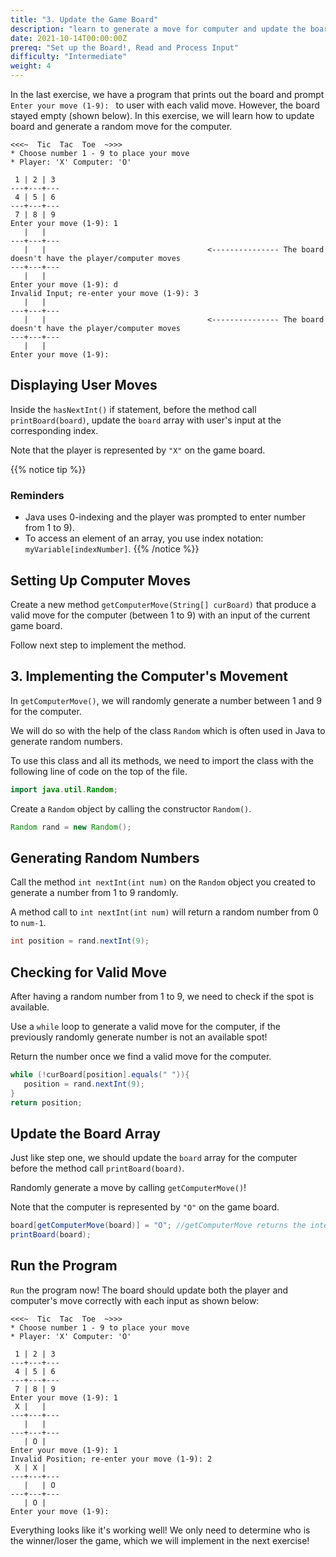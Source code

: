 ```yaml
---
title: "3. Update the Game Board"
description: "learn to generate a move for computer and update the board"
date: 2021-10-14T00:00:00Z
prereq: "Set up the Board!, Read and Process Input"
difficulty: "Intermediate"
weight: 4
---
```


In the last exercise, we have a program that prints out the board and prompt `Enter your move (1-9): ` to user with each valid move. However, the board stayed empty (shown below). In this exercise, we will learn how to update board and generate a random move for the computer.

```
<<<~  Tic  Tac  Toe  ~>>>
* Choose number 1 - 9 to place your move
* Player: 'X' Computer: 'O'

 1 | 2 | 3 
---+---+---
 4 | 5 | 6 
---+---+---
 7 | 8 | 9 
Enter your move (1-9): 1
   |   |   
---+---+---
   |   |                                    <--------------- The board doesn't have the player/computer moves
---+---+---
   |   |   
Enter your move (1-9): d
Invalid Input; re-enter your move (1-9): 3
   |   |   
---+---+---
   |   |                                    <--------------- The board doesn't have the player/computer moves
---+---+---
   |   |   
Enter your move (1-9): 
```

## Displaying User Moves

Inside the `hasNextInt()` if statement, before the method call `printBoard(board)`, update the `board` array with user's input at the corresponding index. 

Note that the player is represented by `"X"` on the game board. 

{{% notice tip %}}
### Reminders
- Java uses 0-indexing and the player was prompted to enter number from 1 to 9).
- To access an element of an array, you use index notation: `myVariable[indexNumber]`.
{{% /notice %}}

## Setting Up Computer Moves

Create a new method `getComputerMove(String[] curBoard)` that produce a valid move for the computer (between 1 to 9) with an input of the current game board. 

Follow next step to implement the method.

## 3. Implementing the Computer's Movement
In `getComputerMove()`, we will randomly generate a number between 1 and 9 for the computer.

We will do so with the help of the class `Random` which is often used in Java to generate random numbers.

To use this class and all its methods, we need to import the class with the following line of code on the top of the file.

```java
import java.util.Random;
```

Create a `Random` object by calling the constructor `Random()`.

```java
Random rand = new Random();
```

## Generating Random Numbers

Call the method `int nextInt(int num)` on the `Random` object you created to generate a number from 1 to 9 randomly.

A method call to `int nextInt(int num)` will return a random number from 0 to `num-1`.

```java
int position = rand.nextInt(9);
```

## Checking for Valid Move

After having a random number from 1 to 9, we need to check if the spot is available. 

Use a `while` loop to generate a valid move for the computer, if the previously randomly generate number is not an available spot!

Return the number once we find a valid move for the computer.

```java
while (!curBoard[position].equals(" ")){
   position = rand.nextInt(9);
}
return position;
```

## Update the Board Array

Just like step one, we should update the `board` array for the computer before the method call `printBoard(board)`.

Randomly generate a move by calling `getComputerMove()`!

Note that the computer is represented by `"O"` on the game board. 

```java
board[getComputerMove(board)] = "O"; //getComputerMove returns the integer 0-8 that is the proper position in the array
printBoard(board);
```
## Run the Program

`Run` the program now! The board should update both the player and computer's move correctly with each input as shown below:

```
<<<~  Tic  Tac  Toe  ~>>>
* Choose number 1 - 9 to place your move
* Player: 'X' Computer: 'O'

 1 | 2 | 3 
---+---+---
 4 | 5 | 6 
---+---+---
 7 | 8 | 9 
Enter your move (1-9): 1
 X |   |   
---+---+---
   |   |   
---+---+---
   | O |   
Enter your move (1-9): 1
Invalid Position; re-enter your move (1-9): 2
 X | X |   
---+---+---
   |   | O 
---+---+---
   | O |   
Enter your move (1-9): 
```

Everything looks like it's working well! We only need to determine who is the winner/loser the game, which we will implement in the next exercise!
